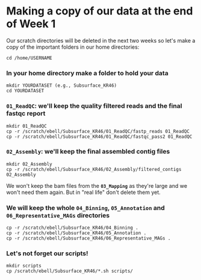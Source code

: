 # Making a copy of our data at the end of Week 1
Our scratch directories will be deleted in the next two weeks so let's make a copy of the important folders in our home directories:

```
cd /home/USERNAME
```

### In your home directory make a folder to hold your data
```
mkdir YOURDATASET (e.g., Subsurface_KR46)
cd YOURDATASET
```

### **`01_ReadQC`**: we'll keep the quality filtered reads and the final fastqc report

```
mkdir 01_ReadQC
cp -r /scratch/ebell/Subsurface_KR46/01_ReadQC/fastp_reads 01_ReadQC 
cp -r /scratch/ebell/Subsurface_KR46/01_ReadQC/fastqc_pass2 01_ReadQC
```

### **`02_Assembly`**: we'll keep the final assembled contig files

```
mkdir 02_Assembly
cp -r /scratch/ebell/Subsurface_KR46/02_Assembly/filtered_contigs 02_Assembly
```

We won't keep the bam files from the **`03_Mapping`** as they're large and we won't need them again. But in "real life" don't delete them yet.

### We will keep the whole **`04_Binning`**, **`05_Annotation`** and **`06_Representative_MAGs`** directories
```
cp -r /scratch/ebell/Subsurface_KR46/04_Binning .
cp -r /scratch/ebell/Subsurface_KR46/05_Annotation .
cp -r /scratch/ebell/Subsurface_KR46/06_Representative_MAGs .
```

### Let's not forget our scripts!
```
mkdir scripts
cp /scratch/ebell/Subsurface_KR46/*.sh scripts/
```
